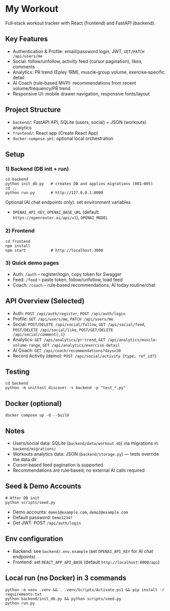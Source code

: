 # My Workout

Full‑stack workout tracker with React (frontend) and FastAPI (backend).

## Key Features

- Authentication & Profile: email/password login, JWT, `GET/PATCH /api/users/me`
- Social: follow/unfollow, activity feed (cursor pagination), likes, comments
- Analytics: PR trend (Epley 1RM), muscle‑group volume, exercise‑specific detail
- AI Coach (rule‑based MVP): recommendations from recent volume/frequency/PR trend
- Responsive UI: mobile drawer navigation, responsive fonts/layout

## Project Structure

- `backend/`: FastAPI API, SQLite (users, social) + JSON (workouts) analytics
- `frontend/`: React app (Create React App)
- `docker-compose.yml`: optional local orchestration

## Setup

### 1) Backend (DB init + run)

```
cd backend
python init_db.py   # creates DB and applies migrations (001–005)
cd ..
python run.py       # http://127.0.0.1:8000
```

Optional (AI chat endpoints only): set environment variables
- `OPENAI_API_KEY`, `OPENAI_BASE_URL` (default `https://openrouter.ai/api/v1`), `OPENAI_MODEL`

### 2) Frontend

```
cd frontend
npm install
npm start           # http://localhost:3000
```

### 3) Quick demo pages

- Auth: `/auth` – register/login, copy token for Swagger
- Feed: `/feed` – paste token, follow/unfollow, load feed
- Coach: `/coach` – rule‑based recommendations, AI today routine/chat

## API Overview (Selected)

- Auth: `POST /api/auth/register`, `POST /api/auth/login`
- Profile: `GET /api/users/me`, `PATCH /api/users/me`
- Social: `POST/DELETE /api/social/follow`, `GET /api/social/feed`,
  `POST/DELETE /api/social/like`, `POST/GET/DELETE /api/social/comment{,s}`
- Analytics: `GET /api/analytics/pr-trend`, `GET /api/analytics/muscle-volume-range`,
  `GET /api/analytics/exercise-detail`
- AI Coach: `GET /api/coach/recommendations?days=30`
 - Record Activity (demo): `POST /api/social/activity {type, ref_id?}`

## Testing

```
cd backend
python -m unittest discover -s backend -p "test_*.py"
```

## Docker (optional)

```
docker compose up -d --build
```

## Notes

- Users/social data: SQLite (`backend/data/workout.db`) via migrations in `backend/migrations/`
- Workouts analytics data: JSON (`backend/storage.py`) — tests override the data dir
- Cursor‑based feed pagination is supported
- Recommendations are rule‑based; no external AI calls required

## Seed & Demo Accounts

```
# After DB init
python scripts/seed.py
```

- Demo accounts: `demo1@example.com`, `demo2@example.com`
- Default password: `Demo1234!`
- Get JWT: POST `/api/auth/login`

## Env configuration

- Backend: see `backend/.env.example` (set `OPENAI_API_KEY` for AI chat endpoints)
- Frontend: set `REACT_APP_API_BASE` (default `http://localhost:8000/api`)

## Local run (no Docker) in 3 commands

```
python -m venv .venv && . .venv/Scripts/Activate.ps1 && pip install -r requirements.txt
python backend/init_db.py && python scripts/seed.py
python run.py
```
